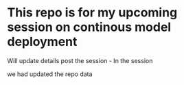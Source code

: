 # This repo is for my upcoming session on continous model deployment
Will update details post the session - In the session

we had updated the repo data 
